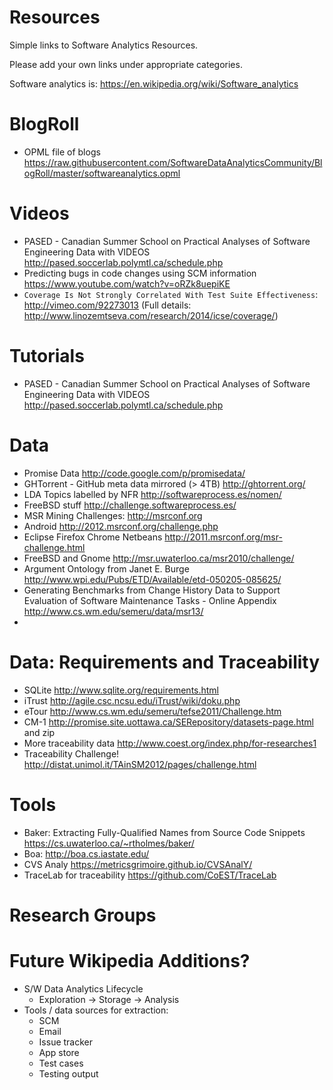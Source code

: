 Resources
=========

Simple links to Software Analytics Resources.

Please add your own links under appropriate categories.

Software analytics is: https://en.wikipedia.org/wiki/Software_analytics

BlogRoll
========

* OPML file of blogs https://raw.githubusercontent.com/SoftwareDataAnalyticsCommunity/BlogRoll/master/softwareanalytics.opml

Videos
======

*  PASED - Canadian Summer School on Practical Analyses of Software Engineering Data  with VIDEOS http://pased.soccerlab.polymtl.ca/schedule.php
*  Predicting bugs in code changes using SCM information https://www.youtube.com/watch?v=oRZk8uepiKE
* ``Coverage Is Not Strongly Correlated With Test Suite Effectiveness``: http://vimeo.com/92273013 (Full details: http://www.linozemtseva.com/research/2014/icse/coverage/)

Tutorials
=========

*  PASED - Canadian Summer School on Practical Analyses of Software Engineering Data  with VIDEOS http://pased.soccerlab.polymtl.ca/schedule.php


Data
====

* Promise Data http://code.google.com/p/promisedata/
* GHTorrent - GitHub meta data mirrored (> 4TB) http://ghtorrent.org/
* LDA Topics labelled by NFR http://softwareprocess.es/nomen/
* FreeBSD stuff http://challenge.softwareprocess.es/
* MSR Mining Challenges: http://msrconf.org
* Android http://2012.msrconf.org/challenge.php
* Eclipse Firefox Chrome Netbeans http://2011.msrconf.org/msr-challenge.html
* FreeBSD and Gnome http://msr.uwaterloo.ca/msr2010/challenge/
* Argument Ontology from Janet E. Burge http://www.wpi.edu/Pubs/ETD/Available/etd-050205-085625/
* Generating Benchmarks from Change History Data to Support Evaluation of Software Maintenance Tasks - Online Appendix http://www.cs.wm.edu/semeru/data/msr13/
* 

Data: Requirements and Traceability
===================================

* SQLite http://www.sqlite.org/requirements.html
* iTrust http://agile.csc.ncsu.edu/iTrust/wiki/doku.php
* eTour http://www.cs.wm.edu/semeru/tefse2011/Challenge.htm
* CM-1 http://promise.site.uottawa.ca/SERepository/datasets-page.html and zip
* More traceability data http://www.coest.org/index.php/for-researches1
* Traceability Challenge! http://distat.unimol.it/TAinSM2012/pages/challenge.html

Tools
=====

* Baker: Extracting Fully-Qualified Names from Source Code Snippets https://cs.uwaterloo.ca/~rtholmes/baker/
* Boa: http://boa.cs.iastate.edu/
* CVS Analy https://metricsgrimoire.github.io/CVSAnalY/
* TraceLab for traceability https://github.com/CoEST/TraceLab

Research Groups
===============

Future Wikipedia Additions?
==============================

* S/W Data Analytics Lifecycle
  * Exploration -> Storage -> Analysis
* Tools / data sources for extraction:
  * SCM
  * Email
  * Issue tracker
  * App store
  * Test cases
  * Testing output




